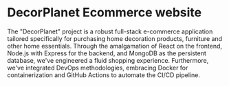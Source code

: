 # DecorPlanet Ecommerce website
The "DecorPlanet" project is a robust full-stack e-commerce application tailored specifically for   purchasing home decoration products, furniture and other home essentials. Through the amalgamation of React on the frontend, Node.js with Express for the backend, and MongoDB as the persistent database, we've engineered a fluid shopping experience. Furthermore, we've integrated DevOps methodologies, embracing Docker for containerization and GitHub Actions to automate the CI/CD pipeline.
